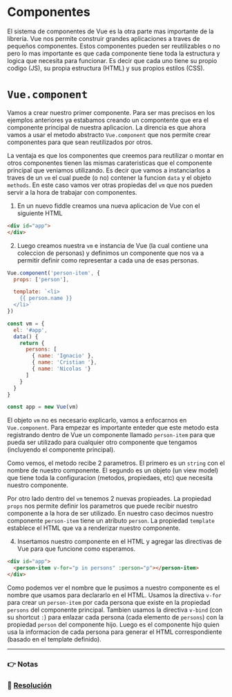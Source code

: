 # Componentes

El sistema de componentes de Vue es la otra parte mas importante de la libreria. Vue nos permite construir grandes aplicaciones a traves de pequeños componentes. Estos componentes pueden ser reutilizables o no pero lo mas importante es que cada componente tiene toda la estructura y logica que necesita para funcionar. Es decir que cada uno tiene su propio codigo (JS), su propia estructura (HTML) y sus propios estilos (CSS).

# `Vue.component`

Vamos a crear nuestro primer componente. Para ser mas precisos en los ejemplos anteriores ya estabamos creando un compontente que era el componente principal de nuestra aplicacion. La direncia es que ahora vamos a usar el metodo abstracto `Vue.component` que nos permite crear componentes para que sean reutilizados por otros.

La ventaja es que los componentes que creemos para reutilizar o montar en otros componentes tienen las mismas carateristicas que el componente principal que veniamos utilizando. Es decir que vamos a instanciarlos a traves de un `vm` el cual puede (o no) contener la funcion `data` y el objeto `methods`. En este caso vamos ver otras propiedas del `vm` que nos pueden servir a la hora de trabajar con componentes.

1. En un nuevo fiddle creamos una nueva aplicacion de Vue con el siguiente HTML
```html
<div id="app">
</div>
```

2. Luego creamos nuestra `vm` e instancia de Vue (la cual contiene una coleccion de personas) y definimos un componente que nos va a permitir definir como representar a cada una de esas personas.

```javascript
Vue.component('person-item', {
  props: ['person'],

  template: `<li>
    {{ person.name }}
  </li>`
})

const vm = {
  el: '#app',
  data() {
    return {
      persons: [
      	{ name: 'Ignacio' },
        { name: 'Cristian '},
        { name: 'Nicolas '}
      ]
    }
  }
}

const app = new Vue(vm)
```

El objeto `vm` no es necesario explicarlo, vamos a enfocarnos en `Vue.component`. Para empezar es importante enteder que este metodo esta registrando dentro de Vue un componente llamado `person-item` para que pueda ser utilizado para cualquier otro componente que tengamos (incluyendo el componente principal).

Como vemos, el metodo  recibe 2 parametros. El primero es un `string` con el nombre de nuestro componente. El segundo es un objeto (un view model) que tiene toda la configuracion (metodos, propiedaes, etc) que necesita nuestro componente.

Por otro lado dentro del `vm` tenemos 2 nuevas propieades. La propiedad `props` nos permite definir los parametros que puede recibir nuestro componente a la hora de ser utilizado. En nuestro caso decimos nuestro componente `person-item` tiene un atributo `person`. La propiedad `template` establece el HTML que va a renderizar nuestro componente.

4. Insertamos nuestro componente en el HTML y agregar las directivas de Vue para que funcione como esperamos.
```html
<div id="app">
  <person-item v-for="p in persons" :person="p"></person-item>
</div>
```

Como podemos ver el nombre que le pusimos a nuestro componente es el nombre que usamos para declararlo en el HTML. Usamos la directiva `v-for` para crear un `person-item` por cada persona que existe en la propiedad `persons` del componente principal. Tambien usamos la directiva `v-bind` (con su shortcut `:`) para enlazar cada persona (cada elemento de `persons`) con la propiedad `person` del componente hijo. Luego es el componente hijo quien usa la informacion de cada persona para generar el HTML correspondiente (basado en el template definido).

___
### 👉 Notas

### 📝 [Resolución](https://jsfiddle.net/ianaya89/ngeq7z90)
